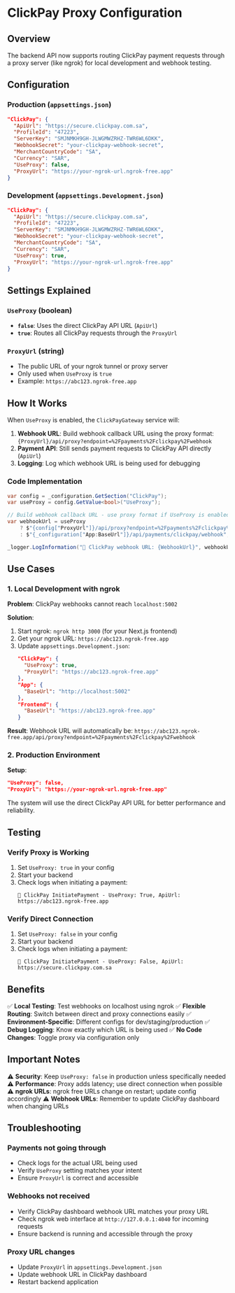 # ClickPay Proxy Configuration

## Overview
The backend API now supports routing ClickPay payment requests through a proxy server (like ngrok) for local development and webhook testing.

## Configuration

### Production (`appsettings.json`)
```json
"ClickPay": {
  "ApiUrl": "https://secure.clickpay.com.sa",
  "ProfileId": "47223",
  "ServerKey": "SMJNMKH9GH-JLWGMWZRHZ-TWR6WL6DKK",
  "WebhookSecret": "your-clickpay-webhook-secret",
  "MerchantCountryCode": "SA",
  "Currency": "SAR",
  "UseProxy": false,
  "ProxyUrl": "https://your-ngrok-url.ngrok-free.app"
}
```

### Development (`appsettings.Development.json`)
```json
"ClickPay": {
  "ApiUrl": "https://secure.clickpay.com.sa",
  "ProfileId": "47223",
  "ServerKey": "SMJNMKH9GH-JLWGMWZRHZ-TWR6WL6DKK",
  "WebhookSecret": "your-clickpay-webhook-secret",
  "MerchantCountryCode": "SA",
  "Currency": "SAR",
  "UseProxy": true,
  "ProxyUrl": "https://your-ngrok-url.ngrok-free.app"
}
```

## Settings Explained

### `UseProxy` (boolean)
- **`false`**: Uses the direct ClickPay API URL (`ApiUrl`)
- **`true`**: Routes all ClickPay requests through the `ProxyUrl`

### `ProxyUrl` (string)
- The public URL of your ngrok tunnel or proxy server
- Only used when `UseProxy` is `true`
- Example: `https://abc123.ngrok-free.app`

## How It Works

When `UseProxy` is enabled, the `ClickPayGateway` service will:

1. **Webhook URL**: Build webhook callback URL using the proxy format: `{ProxyUrl}/api/proxy?endpoint=%2Fpayments%2Fclickpay%2Fwebhook`
2. **Payment API**: Still sends payment requests to ClickPay API directly (`ApiUrl`)
3. **Logging**: Log which webhook URL is being used for debugging

### Code Implementation
```csharp
var config = _configuration.GetSection("ClickPay");
var useProxy = config.GetValue<bool>("UseProxy");

// Build webhook callback URL - use proxy format if UseProxy is enabled
var webhookUrl = useProxy
    ? $"{config["ProxyUrl"]}/api/proxy?endpoint=%2Fpayments%2Fclickpay%2Fwebhook"
    : $"{_configuration["App:BaseUrl"]}/api/payments/clickpay/webhook";

_logger.LogInformation("🔗 ClickPay webhook URL: {WebhookUrl}", webhookUrl);
```

## Use Cases

### 1. Local Development with ngrok
**Problem**: ClickPay webhooks cannot reach `localhost:5002`

**Solution**:
1. Start ngrok: `ngrok http 3000` (for your Next.js frontend)
2. Get your ngrok URL: `https://abc123.ngrok-free.app`
3. Update `appsettings.Development.json`:
   ```json
   "ClickPay": {
     "UseProxy": true,
     "ProxyUrl": "https://abc123.ngrok-free.app"
   },
   "App": {
     "BaseUrl": "http://localhost:5002"
   },
   "Frontend": {
     "BaseUrl": "https://abc123.ngrok-free.app"
   }
   ```

**Result**: Webhook URL will automatically be: `https://abc123.ngrok-free.app/api/proxy?endpoint=%2Fpayments%2Fclickpay%2Fwebhook`

### 2. Production Environment
**Setup**:
```json
"UseProxy": false,
"ProxyUrl": "https://your-ngrok-url.ngrok-free.app"
```

The system will use the direct ClickPay API URL for better performance and reliability.

## Testing

### Verify Proxy is Working
1. Set `UseProxy: true` in your config
2. Start your backend
3. Check logs when initiating a payment:
   ```
   🔧 ClickPay InitiatePayment - UseProxy: True, ApiUrl: https://abc123.ngrok-free.app
   ```

### Verify Direct Connection
1. Set `UseProxy: false` in your config
2. Start your backend
3. Check logs when initiating a payment:
   ```
   🔧 ClickPay InitiatePayment - UseProxy: False, ApiUrl: https://secure.clickpay.com.sa
   ```

## Benefits

✅ **Local Testing**: Test webhooks on localhost using ngrok
✅ **Flexible Routing**: Switch between direct and proxy connections easily
✅ **Environment-Specific**: Different configs for dev/staging/production
✅ **Debug Logging**: Know exactly which URL is being used
✅ **No Code Changes**: Toggle proxy via configuration only

## Important Notes

⚠️ **Security**: Keep `UseProxy: false` in production unless specifically needed
⚠️ **Performance**: Proxy adds latency; use direct connection when possible
⚠️ **ngrok URLs**: ngrok free URLs change on restart; update config accordingly
⚠️ **Webhook URLs**: Remember to update ClickPay dashboard when changing URLs

## Troubleshooting

### Payments not going through
- Check logs for the actual URL being used
- Verify `UseProxy` setting matches your intent
- Ensure `ProxyUrl` is correct and accessible

### Webhooks not received
- Verify ClickPay dashboard webhook URL matches your proxy URL
- Check ngrok web interface at `http://127.0.0.1:4040` for incoming requests
- Ensure backend is running and accessible through the proxy

### Proxy URL changes
- Update `ProxyUrl` in `appsettings.Development.json`
- Update webhook URL in ClickPay dashboard
- Restart backend application

